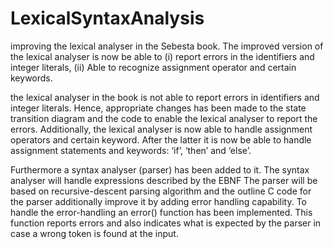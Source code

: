 # LexicalSyntaxAnalysis

improving the lexical analyser in the Sebesta book. The improved version of the lexical analyser is now be able to (i) report errors in the identifiers and integer literals, (ii) Able to recognize assignment operator and certain keywords. 

the lexical analyser in the book is not able to report errors in identifiers and integer literals. Hence, appropriate changes has been made to the state transition diagram and the code to enable the lexical analyser to report the errors. Additionally, the lexical analyser is now able to handle assignment operators and certain keyword. After the latter it is now be able to handle assignment statements and keywords: ‘if’, ‘then’ and ‘else’.

Furthermore a syntax analyser (parser) has been added to it. The syntax analyser will handle expressions described by the EBNF The parser will be based on recursive-descent parsing algorithm and the outline C code for the parser additionally improve it by adding error handling capability. 
To handle the error-handling an error() function has been implemented. This function  reports errors and also indicates what is expected by the parser in case a wrong token is found at the input.
